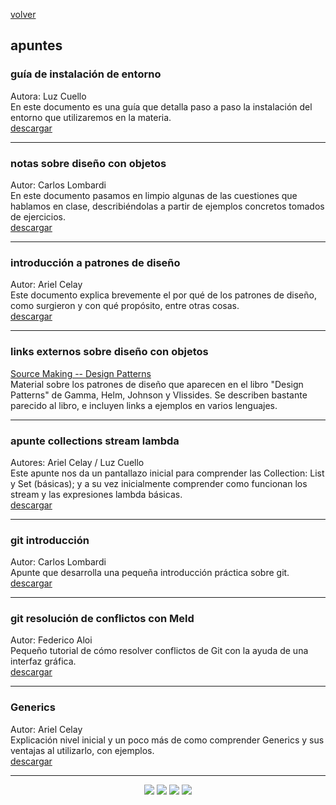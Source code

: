 [volver](index.md)<br/>
## apuntes

<!-- ### shortcuts eclipse
Combinación de teclas para accesos rápidos en eclipse.<br/>
[ver](shortcuts.md)<br/> 
<hr/>
### wollok a java
Autor: Román G.<br/>
Este resumen es un conjunto de recetas para “traducir” mensajes de colecciones de Wollok a Java.<br/>
<a href="material/documentos/apuntes/colecciones-de-wollok-a-java.pdf" target="_blank">descargar</a>
<hr/>
-->

### guía de instalación de entorno
Autora: Luz Cuello<br/>
En este documento es una guía que detalla paso a paso la instalación del entorno que utilizaremos en la materia.<br/>
<a href="material/documentos/apuntes/objetos2-apunte-guia-instalacion-del-entorno.pdf" target="_blank">descargar</a>

<hr/>

### notas sobre diseño con objetos
Autor: Carlos Lombardi<br/>
En este documento pasamos en limpio algunas de las cuestiones que hablamos en clase,
describiéndolas a partir de ejemplos concretos tomados de ejercicios.<br/>
<a href="material/documentos/apuntes/Diseño de software con objetos - estudio de casos.pdf" target="_blank">descargar</a>

<hr/>

### introducción a patrones de diseño
Autor: Ariel Celay<br/>
Este documento explica brevemente el por qué de los patrones de diseño, como surgieron y con qué propósito, entre otras cosas.<br/>
<a href="material/documentos/apuntes/objetos2-apunte-introduccion-patrones-de-disenio.pdf" target="_blank">descargar</a>

<hr/>

### links externos sobre diseño con objetos
<a href="https://sourcemaking.com/design_patterns/" target="_blank">Source Making -- Design Patterns</a><br/>
Material sobre los patrones de diseño que aparecen en el libro "Design Patterns" de Gamma, Helm, Johnson y Vlissides. Se describen bastante parecido al libro, e incluyen links a ejemplos en varios lenguajes.

<hr/>

### apunte collections stream lambda
Autores: Ariel Celay / Luz Cuello<br/>
Este apunte nos da un pantallazo inicial para comprender las Collection: List y Set (básicas); y a su vez inicialmente comprender como funcionan los stream y las expresiones lambda básicas.<br/>
<a href="material/documentos/apuntes/objetos2-apunte-collection-stream-lambda.pdf" target="_blank">descargar</a>

<hr/>

### git introducción
Autor: Carlos Lombardi<br/>
Apunte que desarrolla una pequeña introducción práctica sobre git.<br/>
<a href="material/documentos/apuntes/git-pequenia-introduccion-practica.pdf" target="_blank">descargar</a>

<hr/>

### git resolución de conflictos con Meld
Autor: Federico Aloi<br/>
Pequeño tutorial de cómo resolver conflictos de Git con la ayuda de una interfaz gráfica.<br/>
<a href="material/documentos/apuntes/Git - resolver conflictos usando Meld.pdf" target="_blank">descargar</a>

<hr/>

### Generics
Autor: Ariel Celay<br/>
Explicación nivel inicial y un poco más de como comprender Generics y sus ventajas al utilizarlo, con ejemplos.<br/>
<a href="material/documentos/apuntes/objetos2-apunte-generics.pdf" target="_blank">descargar</a>

<hr/>
<!--
### arena
Autor: Carlos Lombardi<br/>
Documento sobre la edición de una pantalla en arena framework.<br/>
<a href="material/documentos/apuntes/pantalla-edicion-arena.pdf" target="_blank">descargar</a>
<hr/>
### ui conceptos
Autor: Carlos Lombardi<br/>
Conceptos sobre user interface.<br/>
<a href="material/documentos/apuntes/ui-conceptos.pdf" target="_blank">descargar</a>
<hr/>
### "hola mundo" wicket
Autor: Ariel Celay<br/>
El tutorial permite realizar nuestra primera aplicación con wicket, utilizando eclipse, a su vez, explica paso a paso la configuración del ambiente.<br/>
<a href="material/documentos/apuntes/hola-mundo-wicket.pdf" target="_blank">descargar tutorial</a><br/>
<a href="material/libs/basicas-necesarias-wicket.zip" target="_blank">descargar librerias</a>
<hr/>
### introducción parcial a wicket
Autor: Carlos Lombardi<br/>
En este documento vamos a describir algunos conceptos y facetas del desarrollo de aplicaciones
Web usando Wicket.<br/>
<a href="material/documentos/apuntes/introduccion-parcial-a-wicket.pdf" target="_blank">descargar</a>
<hr/>
### introducción wicket models and forms
Autor: Ariel Celay<br/>
Introducción a Models y Forms, conceptos teoricos y aplicación de introduccion. Versión 1, ya sale la 2 más completa...<br/>
<a href="material/documentos/apuntes/modelos-y-formularios.pdf" target="_blank">descargar tutorial</a><br/>
<a href="material/projects/wicket-model-form.zip" target="_blank">descargar web application</a>
<hr/>
### links útiles sobre Android
<a href="https://developer.android.com/training/constraint-layout/" target="_blank">Cómo trabajar con ConstraintLayout (en inglés)</a><br/>
<a href="https://android-developers.googleblog.com/2017/08/understanding-performance-benefits-of.html" target="_blank">Ventajas de usar ConstraintLayout (en inglés)</a>
-->

<center><img src="imagenes/logo-java-1.png" />&nbsp;<img src="imagenes/logo-linux-1.png" />&nbsp;<img src="imagenes/logo-java-2.png" />&nbsp;<img src="imagenes/logo-lamadrid-1.png" /></center>

